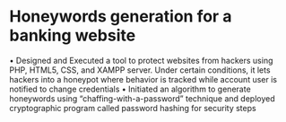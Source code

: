 # Honeywords generation for a banking website
•	Designed and Executed a tool to protect websites from hackers using PHP, HTML5, CSS, and XAMPP server. Under certain conditions, it lets hackers into a honeypot where behavior is tracked while account user is notified to change credentials
•	Initiated an algorithm to generate honeywords using “chaffing-with-a-password” technique and deployed cryptographic program called password hashing for security steps
